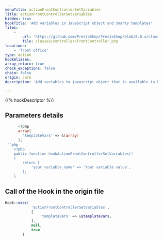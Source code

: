 ```yaml
---
menuTitle: actionFrontControllerSetVariables
Title: actionFrontControllerSetVariables
hidden: true
hookTitle: 'Add variables in JavaScript object and Smarty templates'
files:
    -
        url: 'https://github.com/PrestaShop/PrestaShop/blob/8.0.x/classes/controller/FrontController.php'
        file: classes/controller/FrontController.php
locations:
    - 'front office'
type: action
hookAliases: 
array_return: true
check_exceptions: false
chain: false
origin: core
description: 'Add variables to javascript object that is available in Front Office. These are also available in smarty templates in modules.your_module_name.'

---
```


{{% hookDescriptor %}}

## Parameters details

```php
      <?php
      array(
        'templateVars' => &(array)
      );
```php
    <?php
    public function hookActionFrontControllerSetVariables()
    {
        return [
            'your_variable_name' => 'Your variable value',
        ];
    }
```

## Call of the Hook in the origin file

```php
Hook::exec(
            'actionFrontControllerSetVariables',
            [
                'templateVars' => &$templateVars,
            ],
            null,
            true
        )
```
